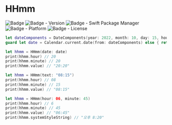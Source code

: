 # HHmm
![Badge](https://img.shields.io/badge/swift-white.svg?style=flat-square&logo=Swift)
![Badge - Version](https://img.shields.io/badge/Version-1.0.0-1177AA?style=flat-square)
![Badge - Swift Package Manager](https://img.shields.io/badge/SPM-compatible-orange?style=flat-square)
![Badge - Platform](https://img.shields.io/badge/platform-mac|ios|watchos|tvos-yellow?style=flat-square)
![Badge - License](https://img.shields.io/badge/license-MIT-black?style=flat-square)
```swift
let dateComponents = DateComponents(year: 2022, month: 10, day: 15, hour: 20, minute: 20)
guard let date = Calendar.current.date(from: dateComponents) else { return }

let hhmm = HHmm(date: date)
print(hhmm.hour) // 20
print(hhmm.minute) // 20
print(hhmm.value) // "20:20"
```

```swift
let hhmm = HHmm(text: "08:15")
print(hhmm.hour) // 08
print(hhmm.minute) // 15
print(hhmm.value) // "08:15"
```

```swift
let hhmm = HHmm(hour: 06, minute: 45)
print(hhmm.hour) // 6
print(hhmm.minute) // 45
print(hhmm.value) // "06:45"
print(hhmm.systemStyleString) // "오후 8:20"
```

